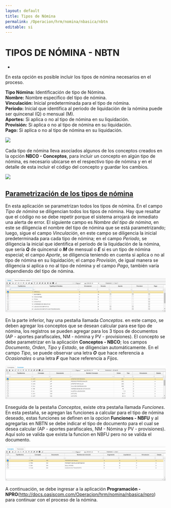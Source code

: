 ```yaml
---
layout: default
title: Tipos de Nómina
permalink: /Operacion/hrm/nomina/nbasica/nbtn
editable: si
---
```


# TIPOS DE NÓMINA - NBTN  



*   


En esta opción es posible incluir los tipos de nómina necesarios en el proceso.

**Tipo Nómina:** Identificación de tipo de Nómina.  
**Nombre:** Nombre especifico del tipo de nómina.  
**Vinculación:** Inicial predeterminada para el tipo de nómina.  
**Periodo:** Inicial que identifica al periodo de liquidación de la nómina puede ser quincenal (Q) o mensual (M).  
**Aportes:** Si aplica o no al tipo de nómina en su liquidación.  
**Provisión:** Si aplica o no al tipo de nómina en su liquidación.  
**Pago:** Si aplica o no al tipo de nómina en su liquidación.


![](nbtn1.png)


Cada tipo de nómina lleva asociados algunos de los conceptos creados en la opción **NBCO - Conceptos**, para incluir un concepto en algún tipo de nómina, es necesario ubicarse en el respectivo tipo de nómina y en el detalle de esta incluir el código del concepto y guardar los cambios.

![](nbtn2.png)



## [**Parametrización de los tipos de nómina**](http://docs.oasiscom.com/Operacion/hrm/nomina/nbasica/nbtn#parametrización-de-los-tipos-de-nómina)    

En esta aplicación se parametrizan todos los tipos de nómina.  En el campo _Tipo de nómina_ se diligencian todos los tipos de nómina. Hay que resaltar que el código no se debe repetir porque el sistema arrojará de inmediato una alerta de error.  El siguiente campo es _Nombre del tipo de nómina_, en este se diligencia el nombre del tipo de nómina que se está parametrizando; luego, sigue el campo _Vinculación_, en este campo se diligencia la inicial predeterminada para cada tipo de nómina; en el campo _Periodo_, se diligencia la inicial que identifica el periodo de la liquidación de la nómina, que sería **_Q_** de quincenal o **_M_** de mensual o **_E_** si es un tipo de nómina especial; el campo _Aporte_, se diligencia teniendo en cuenta si aplica o no al tipo de nómina en su liquidación; el campo _Provisión_, de igual manera se diligencia si aplica o no al tipo de nómina y el campo _Pago_, también varía dependiendo del tipo de nómina.  

![](nbtn3.png)  


En la parte inferior, hay una pestaña llamada _Conceptos_.  en este campo, se deben agregar los conceptos que se desean calcular para ese tipo de nómina, los registros se pueden agregar para los 3 tipos de documentos (AP - aportes parafiscales, NM - nómina y PV - provisiones). El concepto se debe parametrizar en la aplicación **Conceptos - NBCO**; los campos _Documento_, _Orden_, _Tipo_ y _Estado_, se diligencian automáticamente.  En el campo _Tipo_, se puede observar una letra **_O_** que hace referencia a _Ocasionales_ o una letra **_F_** que hace referencia a _Fijos_.

![](nbtn4.png)  

Enseguida de la pestaña _Conceptos_, existe otra pestaña llamada _Funciones_.  En esta pestaña, se agregan las funciones a calcular para el tipo de nómina deseado, estas funciones se definen en la opcion **Funciones - NBFU** y al agregarlas en NBTN se debe indicar el tipo de documento para el cual se desea calcular (AP - aportes parafiscales, NM - Nómina y PV - provisiones).  Aquí solo se valida que exista la funcion en NBFU pero no se valida el documento.  

![](nbtn5.png)  


A continuación, se debe ingresar a la aplicación **Programación - NPRO**(http://docs.oasiscom.com/Operacion/hrm/nomina/nbasica/npro) para continuar con el proceso de la nómina.










